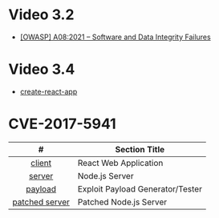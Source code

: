# Video 3.2

* [[OWASP] A08:2021 – Software and Data Integrity Failures](https://owasp.org/Top10/A08_2021-Software_and_Data_Integrity_Failures/)

# Video 3.4

* [create-react-app](https://github.com/facebook/create-react-app)

# CVE-2017-5941
| **#** | **Section Title** |
| :---: | --- |
| [client](CVE-2017-5941/vuln-app/client/) | React Web Application |
| [server](CVE-2017-5941/vuln-app/server/) | Node.js Server |
| [payload](CVE-2017-5941/vuln-app/payload/) | Exploit Payload Generator/Tester |
| [patched server](CVE-2017-5941/vuln-app/server-patched/) | Patched Node.js Server |
